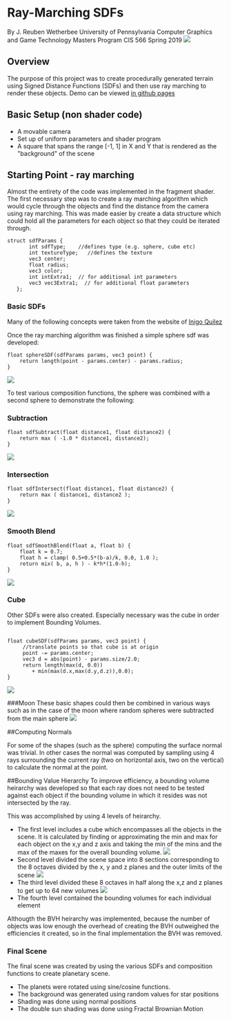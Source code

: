 # Ray-Marching SDFs 

By J. Reuben Wetherbee
University of Pennsylvania
Computer Graphics and Game Technology Masters Program
CIS 566 Spring 2019
![](images/final_shot.png)
## Overview
The purpose of this project was to create procedurally generated terrain using Signed Distance Functions (SDFs)
and then use ray marching to render these objects. 
Demo can be viewed [in github pages](https://jrweth.github.io/hw02-raymarching-sdfs/)

## Basic Setup (non shader code)
- A movable camera 
- Set up of uniform parameters and shader program
- A square that spans the range [-1, 1] in X and Y that is rendered as the
"background" of the scene

## Starting Point - ray marching 
Almost the entirety of the code was implemented in the fragment shader.
The first necessary step was to create a ray marching algorithm which
would cycle through the objects and find the distance from the camera
using ray marching.  This was made easier by create a data structure
which could hold all the parameters for each object so that they could
be iterated through.
```
struct sdfParams {
       int sdfType;    //defines type (e.g. sphere, cube etc)
       int textureType;   //defines the texture
       vec3 center;
       float radius;
       vec3 color;
       int intExtra1;  // for additional int parameters
       vec3 vec3Extra1;  // for additional float parameters
   };
   ```
### Basic SDFs
Many of the following concepts were taken from the website of [Inigo Quilez](http://www.iquilezles.org/index.html)

Once the ray marching algorithm was finished a simple sphere sdf was developed:
```$xslt
float sphereSDF(sdfParams params, vec3 point) {
    return length(point - params.center) - params.radius;
}
```
![](images/shere.png)

To test various composition functions, the sphere was combined with a second sphere 
to demonstrate the following:
### Subtraction
```$xslt
float sdfSubtract(float distance1, float distance2) {
    return max ( -1.0 * distance1, distance2);
}
```
![](images/subtraction.png)

### Intersection
```$xslt
float sdfIntersect(float distance1, float distance2) {
    return max ( distance1, distance2 );
}
```
![](images/intersection.png)

### Smooth Blend
```$xslt
float sdfSmoothBlend(float a, float b) {
    float k = 0.7;
    float h = clamp( 0.5+0.5*(b-a)/k, 0.0, 1.0 );
    return mix( b, a, h ) - k*h*(1.0-h);
}
```
![](images/smooth_blend.png)

### Cube
Other SDFs were also created. Especially necessary was the cube
in order to implement Bounding Volumes.
```$xslt

float cubeSDF(sdfParams params, vec3 point) {
     //translate points so that cube is at origin
     point -= params.center;
     vec3 d = abs(point) - params.size/2.0;
     return length(max(d, 0.0))
        + min(max(d.x,max(d.y,d.z)),0.0);
}
```
![](images/cube.png)

###Moon
These basic shapes could then be combined in various ways such
as in the case of the moon where random spheres were subtracted
from the main sphere
![](images/moon.png)

##Computing Normals

For some of the shapes (such as the sphere) computing the surface normal was trivial.
In other cases the normal was computed by sampling using 4 rays surrounding
the current ray (two on horizontal axis, two on the vertical) to
calculate the normal at the point.

##Bounding Value Hierarchy
To improve efficiency, a bounding volume heirarchy was developed so that
each ray does not need to be tested against each object if the bounding
volume in which it resides was not intersected by the ray.  

This was accomplished by using 4 levels of heirarchy.
- The first level includes a cube which encompasses all the objects in 
the scene. It is calculated by finding or approximating the min 
and max for each object on the x,y and z axis  and taking the min of the mins 
and the max of the maxes for the overall bounding volume.
![](images/bvh1.png)
- Second level divided the scene space into 8 sections corresponding to
the 8 octaves divided by the x, y and z planes and the outer limits of the scene
![](images/bvh2.png)
- The third level divided these 8 octaves in half along the x,z and z planes 
to get up to 64 new volumes
![](images/bvh3.png)
- The fourth level contained the bounding volumes for each individual element

Althougth the BVH heirarchy was implemented, because the number of objects
was low enough the overhead of creating the BVH outweighed the 
efficiencies it created, so in the final implementation the BVH was removed.

### Final Scene
The final scene was created by using the various SDFs and composition functions
to create planetary scene.  
- The planets were rotated using sine/cosine functions.
- The background was generated using random values for star positions
- Shading was done using normal positions
- The double sun shading was done using Fractal Brownian Motion

